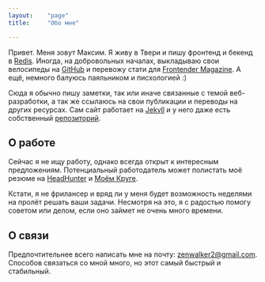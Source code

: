 ```yaml
---
layout:    "page"
title:     "Обо мне"

---
```


Привет. Меня зовут Максим. Я живу в Твери и пишу фронтенд и бекенд в [Redis][redis]. Иногда, на добровольных началах, выкладываю свои велосипеды на [GitHub][github] и перевожу стати для [Frontender&nbsp;Magazine][fr]. А ещё, немного балуюсь паяльником и писхологией :)

Сюда я обычно пишу заметки, так или иначе связанные с темой веб-разработки, а так же ссылаюсь на свои публикации и переводы на других ресурсах. Сам сайт работает на [Jekyll][jekyll] и у него даже есть собственный [репозиторий][source].

## О работе

Сейчас я не ищу работу, однако всегда открыт к интересным предложениям. Потенциальный работодатель может полистать моё резюме на [HeadHunter][hh] и [Моём Круге][mk].

Кстати, я не фрилансер и вряд ли у меня будет возможность неделями на пролёт решать ваши задачи. Несмотря на это, я с радостью помогу советом или делом, если оно займет не очень много времени.

## О связи

Предпочтительнее всего написать мне на почту: zenwalker2@gmail.com. Способов связаться со мной много, но этот самый быстрый и стабильный.


[redis]: http://red-is.ru
[github]: http://github.com/zenwalker
[source]: http://github.com/zenwalker/zenwalker.github.com
[jekyll]: http://jekyllrb.com
[fr]: http://frontender.info
[cc]: http://creativecommons.org/licenses/by/4.0/
[hh]: http://spb.hh.ru/resume/28039fadff01f3bce70039ed1f637442344762
[mk]: http://zenwalker.moikrug.ru
